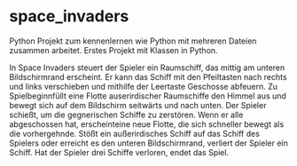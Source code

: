 # space_invaders

Python Projekt zum kennenlernen wie Python mit mehreren Dateien zusammen arbeitet. Erstes Projekt mit Klassen in Python.

In Space Invaders steuert der Spieler ein Raumschiff, das mittig am unteren Bildschirmrand erscheint. 
Er kann das Schiff mit den Pfeiltasten nach rechts und links verschieben und mithilfe der Leertaste Geschosse abfeuern.
Zu Spielbeginnfüllt eine Flotte auserirdischer Raumschiffe den Himmel aus und bewegt sich auf dem Bildschirm seitwärts und nach unten.
Der Spieler schießt, um die gegnerischen Schiffe zu zerstören.
Wenn er alle abgeschossen hat, erscheinteine neue Flotte, die sich schneller bewegt als die vorhergehnde.
Stößt ein außerirdisches Schiff auf das Schiff des Spielers oder erreicht es den unteren Bildschirmrand, verliert der Spieler ein Schiff. 
Hat der Spieler drei Schiffe verloren, endet das Spiel.
